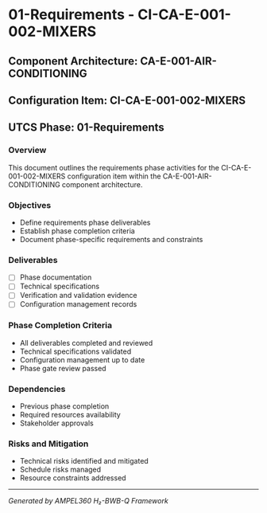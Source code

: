 # 01-Requirements - CI-CA-E-001-002-MIXERS

## Component Architecture: CA-E-001-AIR-CONDITIONING
## Configuration Item: CI-CA-E-001-002-MIXERS
## UTCS Phase: 01-Requirements

### Overview
This document outlines the requirements phase activities for the CI-CA-E-001-002-MIXERS configuration item within the CA-E-001-AIR-CONDITIONING component architecture.

### Objectives
- Define requirements phase deliverables
- Establish phase completion criteria
- Document phase-specific requirements and constraints

### Deliverables
- [ ] Phase documentation
- [ ] Technical specifications
- [ ] Verification and validation evidence
- [ ] Configuration management records

### Phase Completion Criteria
- All deliverables completed and reviewed
- Technical specifications validated
- Configuration management up to date
- Phase gate review passed

### Dependencies
- Previous phase completion
- Required resources availability
- Stakeholder approvals

### Risks and Mitigation
- Technical risks identified and mitigated
- Schedule risks managed
- Resource constraints addressed

---
*Generated by AMPEL360 H₂-BWB-Q Framework*
